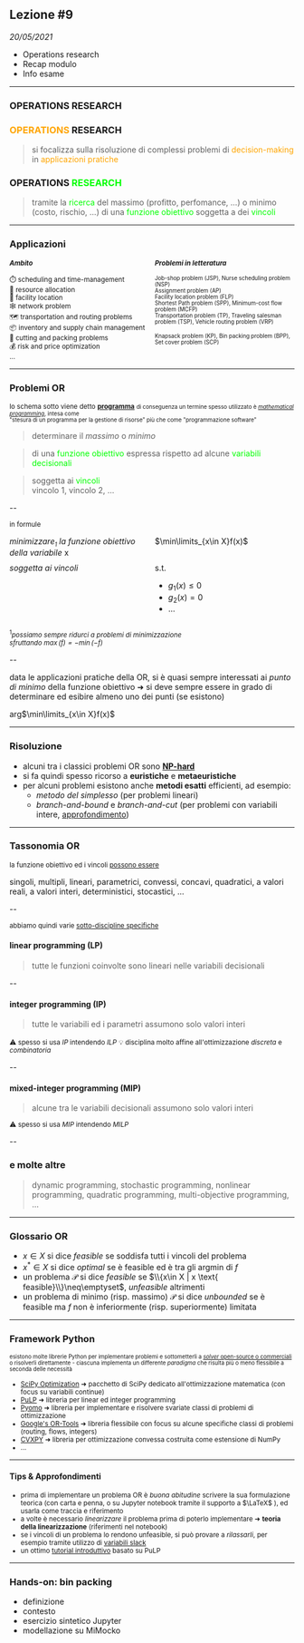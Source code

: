 <style>
.twocolumn {
   display: grid;
   grid-template-columns: 1fr 1fr;
   grid-gap: 10px;
   text-align: left;
}
</style>

## Lezione #9 

_20/05/2021_

- Operations research
- Recap modulo
- Info esame

---

<section data-auto-animate>
<h3>OPERATIONS RESEARCH</h3>
</section>
<section data-auto-animate>
<h3><font color='orange'>OPERATIONS</font> RESEARCH</h3>

> si focalizza sulla risoluzione di complessi problemi di <font color='orange'>decision-making</font> in <font color='orange'>applicazioni pratiche</font> 
</section>
<section data-auto-animate>
<h3>OPERATIONS <font color='lime'>RESEARCH</font></h3>

> tramite la <font color='lime'>ricerca</font> del massimo (profitto, perfomance, ...) o minimo (costo, rischio, ...) di una <font color='lime'>funzione obiettivo</font> soggetta a dei <font color='lime'>vincoli</font>
</section>

---

### Applicazioni

<small>
<div class="twocolumn">
<div>
<em><b>Ambito</b></em><br><br>
⏱️ scheduling and time-management<br>
🌽 resource allocation<br>
🎯 facility location<br>
🕸️ network problem<br>
🗺️ transportation and routing problems<br>
📦 inventory and supply chain management<br>
🔨 cutting and packing problems<br>
💰 risk and price optimization<br>
...
</div>

<div>
<em><b>Problemi in letteratura</b></em><br><br>
<small>Job-shop problem (JSP), Nurse scheduling problem (NSP)</small><br>
<small>Assignment problem (AP)</small><br>
<small>Facility location problem (FLP)</small><br>
<small>Shortest Path problem (SPP), Minimum-cost flow problem (MCFP)</small><br>
<small>Transportation problem (TP), Traveling salesman problem (TSP), Vehicle routing problem (VRP)</small><br>
<br>
<small>Knapsack problem (KP), Bin packing problem (BPP), Set cover problem (SCP)</small><br>
<br>
</div>
</div>
</small>

---

### Problemi OR

<small>lo schema sotto viene detto **[programma](https://en.wikipedia.org/wiki/Mathematical_optimization#History)** <small>di conseguenza un termine spesso utilizzato è <em>[mathematical programming](https://www.informs.org/Explore/History-of-O.R.-Excellence/O.R.-Methodologies/Optimization-Mathematical-Programming)</em>, intesa come<br> "stesura di un programma per la gestione di risorse" più che come "programmazione software"</small></small>

> determinare il _massimo_ o _minimo_ 

> di una <font color='lime'>funzione obiettivo</font> espressa rispetto ad alcune <font color='lime'>variabili decisionali</font>

> soggetta ai <font color='lime'>vincoli</font><br>
> vincolo 1, vincolo 2, ...

--

<small>in formule</small>

<div class="twocolumn">
<div><em>minimizzare<sub><small>1</small></sub> la funzione obiettivo della variabile</em> x</div>
<div>$\min\limits_{x\in X}f(x)$</div>
<div><em>soggetta ai vincoli</em></div>
<div>
s.t.<br>

- $g_1(x)\leq 0$
- $g_2(x) = 0$
- ...
</div>
</div>

<small><sup>1</sup><em>possiamo sempre ridurci a problemi di minimizzazione<br> sfruttando $\max(f) = -\min(-f)$</em></small>

--

data le applicazioni pratiche della OR, si è quasi sempre interessati ai _punto di minimo_ della funzione obiettivo ➜ si deve sempre essere in grado di determinare ed esibire almeno uno dei punti (se esistono)

arg$\min\limits_{x\in X}f(x)$

---

### Risoluzione

- alcuni tra i classici problemi OR sono **[NP-hard](https://en.wikipedia.org/wiki/NP_(complexity))**
- si fa quindi spesso ricorso a **euristiche** e **metaeuristiche**
- per alcuni problemi esistono anche **metodi esatti** efficienti, ad esempio:
   - _metodo del simplesso_ (per problemi lineari)
   - _branch-and-bound_ e _branch-and-cut_ (per problemi con variabili intere, [approfondimento](http://www.dei.unipd.it/~salvagni/didattica/mip.pdf))

---

### Tassonomia OR

<small>la funzione obiettivo ed i vincoli [possono essere](https://glossary.informs.org/ver2/mpgwiki/index.php?title=Extra:Mathematical_programming)</small>

singoli, multipli, lineari, parametrici, convessi, concavi, quadratici, a valori reali, a valori interi, deterministici, stocastici, ...

--

<small>abbiamo quindi varie [sotto-discipline specifiche](https://www.informs.org/Explore/History-of-O.R.-Excellence/O.R.-Methodologies/Optimization-Mathematical-Programming)</small>

#### linear programming (LP)

> tutte le funzioni coinvolte sono lineari nelle variabili decisionali

-- 

#### integer programming (IP)

> tutte le variabili ed i parametri assumono solo valori interi

<small>⚠️ spesso si usa <em>IP</em> intendendo <em>ILP</em></small>
<small>💡 disciplina molto affine all'ottimizzazione <em>discreta</em> e <em>combinatoria</em></small>

-- 

#### mixed-integer programming (MIP)

> alcune tra le variabili decisionali assumono solo valori interi

<small>⚠️ spesso si usa <em>MIP</em> intendendo <em>MILP</em></small>

--

### e molte altre

> dynamic programming, stochastic programming, nonlinear programming, quadratic programming, multi-objective programming, ...

---

### Glossario OR

- $x\in X$ si dice _feasible_ se soddisfa tutti i vincoli del problema
- $x^*\in X$ si dice _optimal_ se è feasible ed è tra gli argmin di $f$
- un problema $\mathcal{P}$ si dice _feasible_ se $\\{x\in X | x \text{ feasible}\\}\neq\emptyset$, _unfeasible_ altrimenti
- un problema di minimo (risp. massimo) $\mathcal{P}$ si dice _unbounded_ se è feasible ma $f$ non è inferiormente (risp. superiormente) limitata

---

### Framework Python

<small><small>esistono molte librerie Python per implementare problemi e sottometterli a [_solver_ open-source o commerciali](https://en.wikipedia.org/wiki/List_of_optimization_software) o risolverli direttamente - ciascuna implementa un differente _paradigma_ che risulta più o meno flessibile a seconda delle necessità</small></small>

<small>

- [SciPy Optimization](https://docs.scipy.org/doc/scipy/reference/tutorial/optimize.html) ➜ pacchetto di SciPy dedicato all'ottimizzazione matematica (con focus su variabili continue)
- [PuLP](https://coin-or.github.io/pulp/index.html) ➜ libreria per linear ed integer programming
- [Pyomo](https://pyomo.readthedocs.io/en/stable/index.html) ➜ libreria per implementare e risolvere svariate classi di problemi di ottimizzazione
- [Google's OR-Tools](https://developers.google.com/optimization) ➜ libreria flessibile con focus su alcune specifiche classi di problemi (routing, flows, integers)
- [CVXPY](https://www.cvxpy.org/) ➜ libreria per ottimizzazione convessa costruita come estensione di NumPy 
- ...

</small>

---

#### Tips & Approfondimenti

<small>

- prima di implementare un problema OR è _buona abitudine_ scrivere la sua formulazione teorica (con carta e penna, o su Jupyter notebook tramite il supporto a $\LaTeX$ ), ed usarla come traccia e riferimento
- a volte è necessario _linearizzare_ il problema prima di poterlo implementare ➜ **teoria della linearizzazione** (riferimenti nel notebook)
- se i vincoli di un problema lo rendono unfeasible, si può provare a _rilassarli_, per esempio tramite utilizzo di [variabili slack](https://en.wikipedia.org/wiki/Slack_variable)
- un ottimo [tutorial introduttivo](http://benalexkeen.com/linear-programming-with-python-and-pulp/) basato su PuLP

</small>

---

### Hands-on: bin packing

- definizione
- contesto
- esercizio sintetico Jupyter
- modellazione su MiMocko